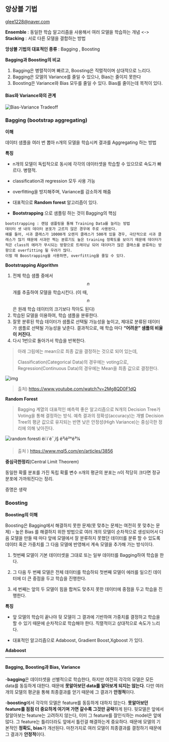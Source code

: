 ## 앙상블 기법

glee1228@naver.com

**Ensemble** : 동일한 학습 알고리즘을 사용해서 여러 모델을 학습하는 개념 <-> **Stacking** : 서로 다른 모델을 결합하는 방법

**앙상블 기법의 대표적인 종류** : Bagging , Boosting

**Bagging과 Boosting의 비교** 

1. Bagging은 병렬적이며 빠르고, Boosting은 직렬적이며 상대적으로 느리다.
2. Bagging은 모델의 Variance를 줄일 수 있으나, Bias는 줄이지 못한다
3. Boosting은 Variance와 Bias 모두를 줄일 수 있다. Bias를 줄이는데 목적이 있다.

#### Bias와 Variance와의 관계

![Bias-Variance Tradeoff](https://pbs.twimg.com/media/CpWDWuSW8AQUuCk.jpg)



### Bagging  (bootstrap aggregating)

**이해**

데이터 샘플을 여러 번 뽑아 n개의 모델을 학습시켜 결과를 Aggregating 하는 방법

**특징**

* n개의 모델이 독립적으로 동시에 각각의 데이터셋을 학습할 수 있으므로 속도가 빠르다. 병렬적.

* classification과 regression 모두 사용 가능

* overfitting을 방지해주며, Variance를 감소하게 해줌

* 대표적으로 **Random forest** 알고리즘이 있다.

* **Bootstrapping** 으로 샘플링 하는 것이 Bagging의 핵심

```
bootstrapping : 랜덤 샘플링을 통해 Training Data를 늘리는 방법
데이터 셋 내의 데이터 분포가 고르지 않은 경우에 주로 사용된다.
예를 들어, 사과 클래스가 10000개 오렌지 클래스가 500개 있을 경우, 극단적으로 사과 클래스가 많기 때문에 사과만 찍는 분류기도 높은 training 정확도를 보이기 때문에 데이터가 적은 class의 에러가 무시되는 방향으로 트레이닝 되어 데이터가 많은 클래스를 분류하는 방향으로 overfitting 될 우려가 많다.
이럴 때 Boostrapping을 사용하면, overfitting을 줄일 수 있다.
```

**Bootstrapping Algorithm**

1. 전체 학습 샘플 중에서 $$n$$개를 추출하여 모델을 학습시킨다.
   (이 때, $$n$$은 원래 학습 데이터의 크기보다 작아도 된다)
2. 학습된 모델을 이용하여, 학습 샘플을 분류한다.
3. 잘못 분류된 학습 데이터가 샘플로 선택될 가능성을 높이고, 제대로 분류된 데이터가 샘플로 선택될 가능성을 낮춘다. 결과적으로, 매 학습 마다 **“어려운” 샘플의 비율이 커진다.**
4. 다시 1번으로 돌아가서 학습을 반복한다.



> 아래 그림에는 mean으로 최종 값을 결정하는 것으로 되어 있는데,
>
> Classification(Categorical Data)의 경우에는 voting으로, Regression(Continuous Data)의 경우에는 Mean을 최종 값으로 결정한다.

![img](https://t1.daumcdn.net/cfile/tistory/99934E425BE591A716)

>  출처) https://www.youtube.com/watch?v=2Mg8QD0F1dQ

**Random Forest**

> Bagging 계열의 대표적인 예측력 좋은 알고리즘으로 N개의 Decision Tree가 Voting을 통해 결정하는 방식. 예측 결과의 정확성(accuracy)는 개별 Decision Tree의 평균 값으로 유지되는 반면 낮은 안정성(High Variance)는 중심극한 정리에 의해 낮아진다.

![random forestì ëí ì´ë¯¸ì§ ê²ìê²°ê³¼](https://c.mql5.com/2/33/image1__1.png)

> 출처 ) https://www.mql5.com/en/articles/3856

**중심극한정리**(Central Limit Theorem)

동일한 확률 분포를 가진 독립 확률 변수 n개의 평균의 분포는 n이 적당히 크다면 정규분포에 가까워진다는 정리.

증명은 생략 

### Boosting

**Boosting의 이해**

Boosting은 Bagging에서 해결하지 못한 문제(못 맞추는 문제는 여전히 못 맞추는 문제) - 높은 Bias 를 해결하지 위한 방법으로 여러 개의 모델이 순차적으로 생성되어서 다음 모델을 만들 때 마다 앞에 모델에서 잘 분류하지 못했던 데이터를 분류 할 수 있도록 데이터 혹은 가중치를 그 다음 모델에 반영해서 계속 모델을 추가해 가는 방식이다.

1. 첫번째 모델이 기본 데이터셋을 그대로 또는 일부 데이터를 Bagging하여 학습을 한다. 

2. 그 다음 두 번째 모델은 전체 데이터를 학습하되 첫번째 모델이 에러를 일으킨 데이터에 더 큰 중점을 두고 학습을 진행한다. 

3. 세 번째는 앞의 두 모델이 힘을 합쳐도 맞추지 못한 데이터에 중점을 두고 학습을 진행한다. 

**특징**

* 앞 모델의 학습이 끝나야 뒷 모델이 그 결과에 기반하여 가중치를 결정하고 학습을 할 수 있기 때문에 순차적으로 학습해야 한다. 직렬적이고 상대적으로 속도가 느리다.

* 대표적인 알고리즘으로 Adaboost, Gradient Boost,Xgboost 가 있다.



**Adaboost**



****

#### **Bagging, Boosting과 Bias, Variance** 

-**bagging**은 데이터셋을 선별적으로 학습한다, 하지만 여전히 각각의 모델은 모든 data를 동등하게 대한다. 때문에 **못알아보던 data를 알아보게 되지는 않는다**. 다만 여러개의 모델의 평균을 통해 최종결과를 얻기 때문에 그 결과가 **안정적**이다. 



-**boosting**에서 각각의 모델은 feature를 동등하게 대하지 않는다. **못알아보던 feature를 점점 더 중요하게 여기며 가면 갈수록 그것만 공략**하게 된다. 뒷모델은 앞에서 잘알아보는 feature는 고려하지 않는다, 이미 그 feature를 잘인식하는 model은 앞에 많다. 그 feature는 틀리더라도 앞에서 틀린걸 해결하는게 중요하다. 때문에 모델의 기본적인 **정확도, bias**가 개선된다. 마찬가지로 여러 모델이 최종결과를 결정하기 때문에 그 결과가 **안정적**이다.